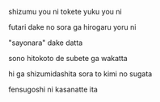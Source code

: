 shizumu you ni tokete yuku you ni

futari dake no sora ga hirogaru yoru ni

"sayonara" dake datta

sono hitokoto de subete ga wakatta

hi ga shizumidashita sora to kimi no sugata

fensugoshi ni kasanatte ita
